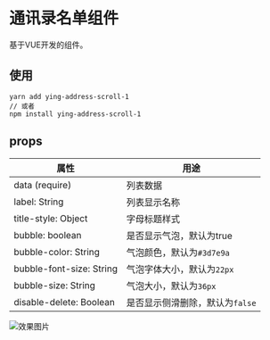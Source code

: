 # 通讯录名单组件

基于VUE开发的组件。

## 使用

```
yarn add ying-address-scroll-1
// 或者
npm install ying-address-scroll-1
```

## props

| 属性                     | 用途                            |
| ------------------------ | ------------------------------- |
| data (require)           | 列表数据                        |
| label: String            | 列表显示名称                    |
| title-style: Object      | 字母标题样式                    |
| bubble: boolean          | 是否显示气泡，默认为true        |
| bubble-color: String     | 气泡颜色，默认为`#3d7e9a`       |
| bubble-font-size: String | 气泡字体大小，默认为`22px`      |
| bubble-size: String      | 气泡大小，默认为`36px`          |
| disable-delete: Boolean  | 是否显示侧滑删除，默认为`false` |

![效果图片](https://wx2.sinaimg.cn/mw690/7147f80aly1gbh8hcfkq1g20ee0ke0uf.gif)